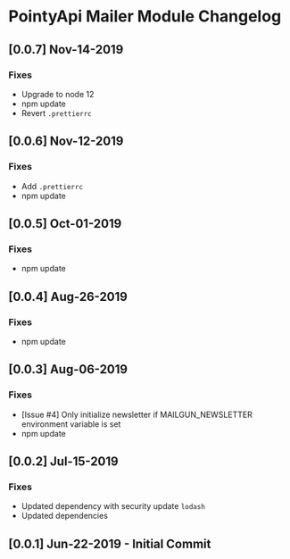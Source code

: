# PointyApi Mailer Module Changelog

## [0.0.7] Nov-14-2019

### Fixes
- Upgrade to node 12
- npm update
- Revert `.prettierrc`

## [0.0.6] Nov-12-2019

### Fixes
- Add `.prettierrc`
- npm update

## [0.0.5] Oct-01-2019

### Fixes
- npm update

## [0.0.4] Aug-26-2019

### Fixes
- npm update

## [0.0.3] Aug-06-2019

### Fixes
- [Issue #4] Only initialize newsletter if MAILGUN_NEWSLETTER environment variable is set
- npm update

## [0.0.2] Jul-15-2019

### Fixes
- Updated dependency with security update `lodash`
- Updated dependencies

## [0.0.1] Jun-22-2019 - Initial Commit
